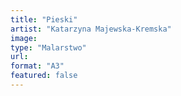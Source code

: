```yaml
---
title: "Pieski"
artist: "Katarzyna Majewska-Kremska"
image:
type: "Malarstwo"
url:
format: "A3"
featured: false
---
```

